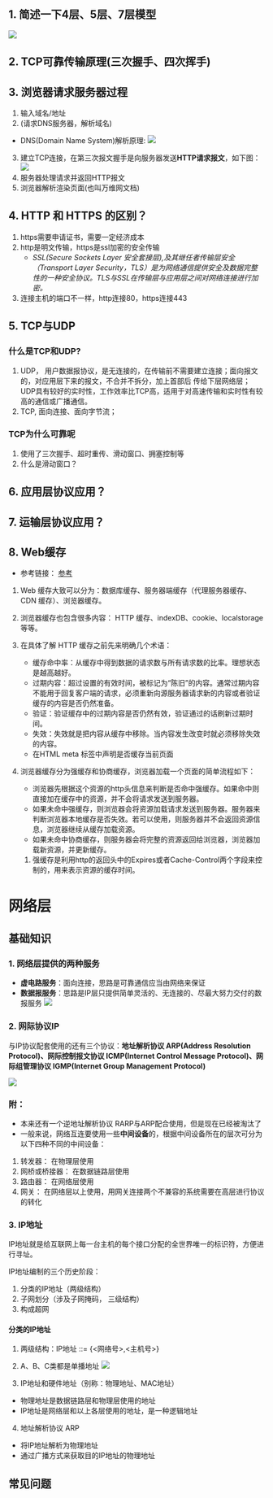 ## 1. 简述一下4层、5层、7层模型
![](计网_files/3.jpg)
## 2. TCP可靠传输原理(三次握手、四次挥手)

## 3. 浏览器请求服务器过程
1. 输入域名/地址
2. (请求DNS服务器，解析域名)
 - DNS(Domain Name System)解析原理:
 ![](计网_files/2.jpg)
3. 建立TCP连接，在第三次报文握手是向服务器发送**HTTP请求报文**，如下图：
 ![](计网_files/1.jpg)
4. 服务器处理请求并返回HTTP报文
5. 浏览器解析渲染页面(也叫万维网文档)

## 4. HTTP 和 HTTPS 的区别？
 1. https需要申请证书，需要一定经济成本
 2. http是明文传输，https是ssl加密的安全传输
	- *SSL(Secure Sockets Layer 安全套接层),及其继任者传输层安全（Transport Layer Security，TLS）是为网络通信提供安全及数据完整性的一种安全协议。TLS与SSL在传输层与应用层之间对网络连接进行加密。*
 3. 连接主机的端口不一样，http连接80，https连接443

## 5. TCP与UDP
### 什么是TCP和UDP?
1. UDP， 用户数据报协议，是无连接的，在传输前不需要建立连接；面向报文的，对应用层下来的报文，不合并不拆分，加上首部后
传给下层网络层；UDP具有较好的实时性，工作效率比TCP高，适用于对高速传输和实时性有较高的通信或广播通信。
2. TCP, 面向连接、面向字节流；
### TCP为什么可靠呢
 1. 使用了三次握手、超时重传、滑动窗口、拥塞控制等
 2. 什么是滑动窗口？


## 6. 应用层协议应用？
## 7. 运输层协议应用？
## 8. Web缓存
- 参考链接： [参考](https://www.cnblogs.com/ranyonsue/p/8918908.html)
1. Web 缓存大致可以分为：数据库缓存、服务器端缓存（代理服务器缓存、CDN 缓存）、浏览器缓存。
2. 浏览器缓存也包含很多内容： HTTP 缓存、indexDB、cookie、localstorage 等等。
3. 在具体了解 HTTP 缓存之前先来明确几个术语：
	- 缓存命中率：从缓存中得到数据的请求数与所有请求数的比率。理想状态是越高越好。
	- 过期内容：超过设置的有效时间，被标记为“陈旧”的内容。通常过期内容不能用于回复客户端的请求，必须重新向源服务器请求新的内容或者验证缓存的内容是否仍然准备。
	- 验证：验证缓存中的过期内容是否仍然有效，验证通过的话刷新过期时间。
	- 失效：失效就是把内容从缓存中移除。当内容发生改变时就必须移除失效的内容。
	- 在HTML meta 标签中声明是否缓存当前页面
4. 浏览器缓存分为强缓存和协商缓存，浏览器加载一个页面的简单流程如下：
	- 浏览器先根据这个资源的http头信息来判断是否命中强缓存。如果命中则直接加在缓存中的资源，并不会将请求发送到服务器。
	- 如果未命中强缓存，则浏览器会将资源加载请求发送到服务器。服务器来判断浏览器本地缓存是否失效。若可以使用，则服务器并不会返回资源信息，浏览器继续从缓存加载资源。
	- 如果未命中协商缓存，则服务器会将完整的资源返回给浏览器，浏览器加载新资源，并更新缓存。

	1. 强缓存是利用http的返回头中的Expires或者Cache-Control两个字段来控制的，用来表示资源的缓存时间。

# 网络层
## 基础知识
### 1. 网络层提供的两种服务
- **虚电路服务**：面向连接，思路是可靠通信应当由网络来保证
- **数据报服务**：思路是IP层只提供简单灵活的、无连接的、尽最大努力交付的数报服务
![](计网_files/4.jpg)

### 2. 网际协议IP
与IP协议配套使用的还有三个协议：**地址解析协议 ARP(Address Resolution Protocol)、网际控制报文协议 ICMP(Internet Control Message Protocol)、网际组管理协议 IGMP(Internet Group Management Protocol)**


![](计网_files/5.jpg)

### 附：
- 本来还有一个逆地址解析协议 RARP与ARP配合使用，但是现在已经被淘汰了
- 一般来说，网络互连要使用一些**中间设备**的，根据中间设备所在的层次可分为以下四种不同的中间设备：
 1. 转发器： 在物理层使用
 2. 网桥或桥接器： 在数据链路层使用
 3. 路由器： 在网络层使用
 4. 网关： 在网络层以上使用，用网关连接两个不兼容的系统需要在高层进行协议的转化

### 3. IP地址
IP地址就是给互联网上每一台主机的每个接口分配的全世界唯一的标识符，方便进行寻址。

IP地址编制的三个历史阶段：
 1. 分类的IP地址（两级结构）
 2. 子网划分（涉及子网掩码， 三级结构）
 3. 构成超网

#### 分类的IP地址
1. 两级结构：IP地址 ::= {<网络号>,<主机号>}
2. A、B、C类都是单播地址
![](计网_files/6.jpg)

3. IP地址和硬件地址（别称：物理地址、MAC地址）
 - 物理地址是数据链路层和物理层使用的地址
 - IP地址是网络层和以上各层使用的地址，是一种逻辑地址

4. 地址解析协议 ARP
 - 将IP地址解析为物理地址
 - 通过广播方式来获取目的IP地址的物理地址

## 常见问题